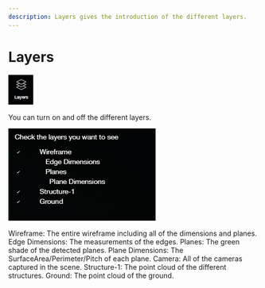 ```yaml
---
description: Layers gives the introduction of the different layers.
---
```


# Layers

![](../.gitbook/assets/layers.jpg)

You can turn on and off the different layers.

![](../.gitbook/assets/layers.png)

Wireframe: The entire wireframe including all of the dimensions and planes. Edge Dimensions: The measurements of the edges. Planes: The green shade of the detected planes. Plane Dimensions: The SurfaceArea/Perimeter/Pitch of each plane. Camera: All of the cameras captured in the scene. Structure-1: The point cloud of the different structures. Ground: The point cloud of the ground.

